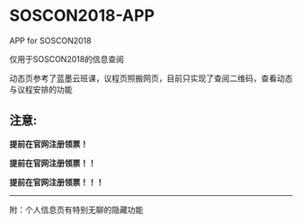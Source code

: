 # SOSCON2018-APP
APP for SOSCON2018

仅用于SOSCON2018的信息查阅


动态页参考了蓝墨云班课，议程页照搬网页，目前只实现了查阅二维码，查看动态与议程安排的功能

## 注意:

**提前在官网注册领票！**

**提前在官网注册领票！！**

**提前在官网注册领票！！！**

***
附：个人信息页有特别无聊的隐藏功能

